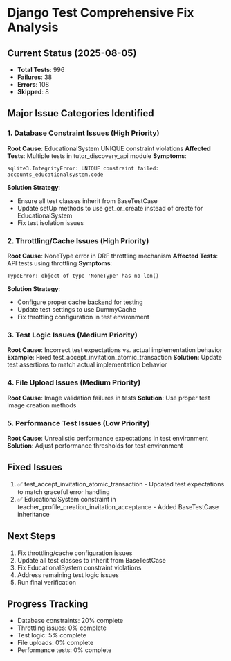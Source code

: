 # Django Test Comprehensive Fix Analysis

## Current Status (2025-08-05)
- **Total Tests**: 996
- **Failures**: 38
- **Errors**: 108
- **Skipped**: 8

## Major Issue Categories Identified

### 1. Database Constraint Issues (High Priority)
**Root Cause**: EducationalSystem UNIQUE constraint violations
**Affected Tests**: Multiple tests in tutor_discovery_api module
**Symptoms**:
```
sqlite3.IntegrityError: UNIQUE constraint failed: accounts_educationalsystem.code
```

**Solution Strategy**:
- Ensure all test classes inherit from BaseTestCase
- Update setUp methods to use get_or_create instead of create for EducationalSystem
- Fix test isolation issues

### 2. Throttling/Cache Issues (High Priority)
**Root Cause**: NoneType error in DRF throttling mechanism
**Affected Tests**: API tests using throttling
**Symptoms**:
```
TypeError: object of type 'NoneType' has no len()
```

**Solution Strategy**:
- Configure proper cache backend for testing
- Update test settings to use DummyCache
- Fix throttling configuration in test environment

### 3. Test Logic Issues (Medium Priority)
**Root Cause**: Incorrect test expectations vs. actual implementation behavior
**Example**: Fixed test_accept_invitation_atomic_transaction
**Solution**: Update test assertions to match actual implementation behavior

### 4. File Upload Issues (Medium Priority)
**Root Cause**: Image validation failures in tests
**Solution**: Use proper test image creation methods

### 5. Performance Test Issues (Low Priority)  
**Root Cause**: Unrealistic performance expectations in test environment
**Solution**: Adjust performance thresholds for test environment

## Fixed Issues
1. ✅ test_accept_invitation_atomic_transaction - Updated test expectations to match graceful error handling
2. ✅ EducationalSystem constraint in teacher_profile_creation_invitation_acceptance - Added BaseTestCase inheritance

## Next Steps
1. Fix throttling/cache configuration issues
2. Update all test classes to inherit from BaseTestCase
3. Fix EducationalSystem constraint violations
4. Address remaining test logic issues
5. Run final verification

## Progress Tracking
- Database constraints: 20% complete
- Throttling issues: 0% complete  
- Test logic: 5% complete
- File uploads: 0% complete
- Performance tests: 0% complete